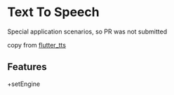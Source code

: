 # Text To Speech

Special application scenarios, so PR was not submitted

copy from [flutter_tts](https://pub.dartlang.org/packages/flutter_tts)


## Features
+setEngine